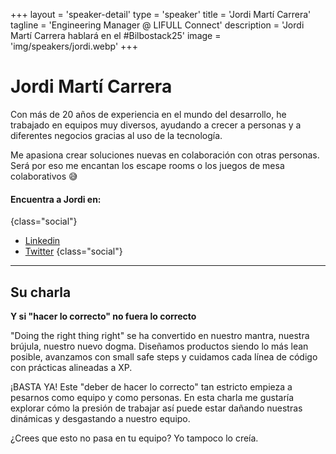 +++
layout = 'speaker-detail'
type = 'speaker'
title = 'Jordi Martí Carrera'
tagline = 'Engineering Manager @ LIFULL Connect'
description = 'Jordi Martí Carrera hablará en el #Bilbostack25'
image = 'img/speakers/jordi.webp'
+++

# Jordi Martí Carrera

Con más de 20 años de experiencia en el mundo del desarrollo, he trabajado en equipos muy diversos, ayudando a crecer a personas y a diferentes negocios gracias al uso de la tecnología.

Me apasiona crear soluciones nuevas en colaboración con otras personas. Será por eso me encantan los escape rooms o los juegos de mesa colaborativos 😅

#### Encuentra a Jordi en:

{class="social"}

- [Linkedin](https://www.linkedin.com/in/jmarti-heedrox/)
- [Twitter](https://twitter.com/itortv)
  {class="social"}

---  

## Su charla
**Y si "hacer lo correcto" no fuera lo correcto**

"Doing the right thing right" se ha convertido en nuestro mantra, nuestra brújula, nuestro nuevo dogma. Diseñamos productos siendo lo más lean posible, avanzamos con small safe steps y cuidamos cada línea de código con prácticas alineadas a XP.

¡BASTA YA! Este "deber de hacer lo correcto" tan estricto empieza a pesarnos como equipo y como personas. En esta charla me gustaría explorar cómo la presión de trabajar así puede estar dañando nuestras dinámicas y desgastando a nuestro equipo.

¿Crees que esto no pasa en tu equipo? Yo tampoco lo creía.
